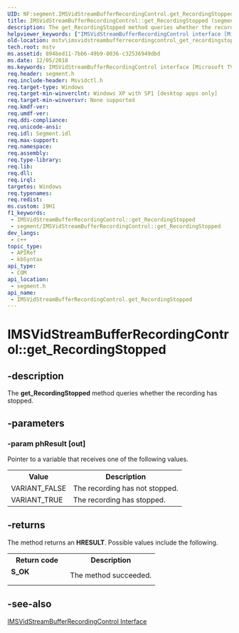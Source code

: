 ```yaml
---
UID: NF:segment.IMSVidStreamBufferRecordingControl.get_RecordingStopped
title: IMSVidStreamBufferRecordingControl::get_RecordingStopped (segment.h)
description: The get_RecordingStopped method queries whether the recording has stopped.
helpviewer_keywords: ["IMSVidStreamBufferRecordingControl interface [Microsoft TV Technologies]","get_RecordingStopped method","IMSVidStreamBufferRecordingControl.get_RecordingStopped","IMSVidStreamBufferRecordingControl::get_RecordingStopped","IMSVidStreamBufferRecordingControlget_RecordingStopped","get_RecordingStopped","get_RecordingStopped method [Microsoft TV Technologies]","get_RecordingStopped method [Microsoft TV Technologies]","IMSVidStreamBufferRecordingControl interface","mstv.imsvidstreambufferrecordingcontrol_get_recordingstopped","segment/IMSVidStreamBufferRecordingControl::get_RecordingStopped"]
old-location: mstv\imsvidstreambufferrecordingcontrol_get_recordingstopped.htm
tech.root: mstv
ms.assetid: 894bed11-7bb6-49b9-8036-c32536949dbd
ms.date: 12/05/2018
ms.keywords: IMSVidStreamBufferRecordingControl interface [Microsoft TV Technologies],get_RecordingStopped method, IMSVidStreamBufferRecordingControl.get_RecordingStopped, IMSVidStreamBufferRecordingControl::get_RecordingStopped, IMSVidStreamBufferRecordingControlget_RecordingStopped, get_RecordingStopped, get_RecordingStopped method [Microsoft TV Technologies], get_RecordingStopped method [Microsoft TV Technologies],IMSVidStreamBufferRecordingControl interface, mstv.imsvidstreambufferrecordingcontrol_get_recordingstopped, segment/IMSVidStreamBufferRecordingControl::get_RecordingStopped
req.header: segment.h
req.include-header: Msvidctl.h
req.target-type: Windows
req.target-min-winverclnt: Windows XP with SP1 [desktop apps only]
req.target-min-winversvr: None supported
req.kmdf-ver: 
req.umdf-ver: 
req.ddi-compliance: 
req.unicode-ansi: 
req.idl: Segment.idl
req.max-support: 
req.namespace: 
req.assembly: 
req.type-library: 
req.lib: 
req.dll: 
req.irql: 
targetos: Windows
req.typenames: 
req.redist: 
ms.custom: 19H1
f1_keywords:
 - IMSVidStreamBufferRecordingControl::get_RecordingStopped
 - segment/IMSVidStreamBufferRecordingControl::get_RecordingStopped
dev_langs:
 - c++
topic_type:
 - APIRef
 - kbSyntax
api_type:
 - COM
api_location:
 - segment.h
api_name:
 - IMSVidStreamBufferRecordingControl.get_RecordingStopped
---
```


# IMSVidStreamBufferRecordingControl::get_RecordingStopped


## -description

The <b>get_RecordingStopped</b> method queries whether the recording has stopped.

## -parameters

### -param phResult [out]

Pointer to a variable that receives one of the following values.

<table>
<tr>
<th>Value
                </th>
<th>Description
                </th>
</tr>
<tr>
<td>VARIANT_FALSE</td>
<td>The recording has not stopped.</td>
</tr>
<tr>
<td>VARIANT_TRUE</td>
<td>The recording has stopped.</td>
</tr>
</table>

## -returns

The method returns an <b>HRESULT</b>. Possible values include the following.

<table>
<tr>
<th>Return code</th>
<th>Description</th>
</tr>
<tr>
<td width="40%">
<dl>
<dt><b>S_OK</b></dt>
</dl>
</td>
<td width="60%">
The method succeeded.

</td>
</tr>
</table>

## -see-also

<a href="https://docs.microsoft.com/windows/desktop/api/segment/nn-segment-imsvidstreambufferrecordingcontrol">IMSVidStreamBufferRecordingControl Interface</a>

